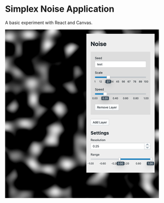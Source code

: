 # Simplex Noise Application

A basic experiment with React and Canvas.

![The application takes settings and renders a bitmap](screenshot.png)
